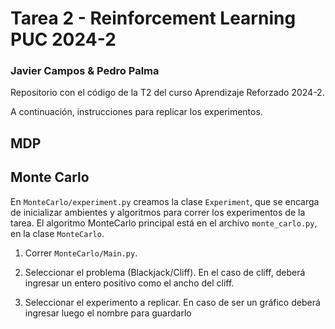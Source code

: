# Tarea 2 - Reinforcement Learning PUC 2024-2
### Javier Campos & Pedro Palma

Repositorio con el código de la T2 del curso Aprendizaje Reforzado 2024-2.

A continuación, instrucciones para replicar los experimentos.

## MDP
## Monte Carlo
En `MonteCarlo/experiment.py` creamos la clase `Experiment`, que se encarga de inicializar ambientes y algoritmos para correr los experimentos de la tarea. El algoritmo MonteCarlo principal está en el archivo `monte_carlo.py`, en la clase `MonteCarlo`.

1. Correr `MonteCarlo/Main.py`.
2. Seleccionar el problema (Blackjack/Cliff). En el caso de cliff, deberá ingresar un entero positivo como el ancho del cliff.

3. Seleccionar el experimento a replicar.
En caso de ser un gráfico deberá ingresar luego el nombre para guardarlo

